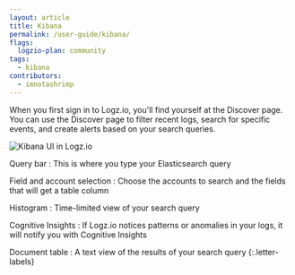 ```yaml
---
layout: article
title: Kibana
permalink: /user-guide/kibana/
flags:
  logzio-plan: community
tags:
  - kibana
contributors:
  - imnotashrimp
---
```


When you first sign in to Logz.io, you'll find yourself at the Discover page. You can use the Discover page to filter recent logs, search for specific events, and create alerts based on your search queries.

![Kibana UI in Logz.io](https://dytvr9ot2sszz.cloudfront.net/logz-docs/kibana/kibana--discover-annotated.png)

Query bar
: This is where you type your Elasticsearch query

Field and account selection
: Choose the accounts to search and the fields that will get a table column

Histogram
: Time-limited view of your search query

Cognitive Insights
: If Logz.io notices patterns or anomalies in your logs, it will notify you with Cognitive Insights

Document table
: A text view of the results of your search query
{:.letter-labels}
